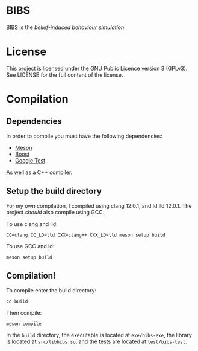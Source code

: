 <!--
BIBS, the belief-induced behaviour simulation
Copyright (C) 2021 Robert Greener

This program is free software: you can redistribute it and/or modify
it under the terms of the GNU General Public License as published by
the Free Software Foundation, either version 3 of the License, or
any later version.

This program is distributed in the hope that it will be useful,
but WITHOUT ANY WARRANTY; without even the implied warranty of
MERCHANTABILITY or FITNESS FOR A PARTICULAR PURPOSE.  See the
GNU General Public License for more details.

You should have received a copy of the GNU General Public License
along with this program.  If not, see <https://www.gnu.org/licenses/>.
-->

# BIBS

BIBS is the *belief-induced behaviour simulation*.

# License

This project is licensed under the GNU Public Licence version 3 (GPLv3).
See LICENSE for the full content of the license.

# Compilation

## Dependencies
In order to compile you must have the following dependencies:

- [Meson](https://mesonbuild.com/)
- [Boost](https://www.boost.org/)
- [Google Test](https://github.com/google/googletest)

As well as a C++ compiler.

## Setup the build directory

For my own compilation, I compiled using clang 12.0.1, and ld.lld 12.0.1.
The project *should* also compile using GCC.

To use clang and lld:

```
CC=clang CC_LD=lld CXX=clang++ CXX_LD=lld meson setup build
```

To use GCC and ld:

```
meson setup build
```

## Compilation!

To compile enter the build directory:

```
cd build
```

Then compile:

```
meson compile
```

In the `build` directory, the executable is located at `exe/bibs-exe`, the library is located at `src/libbibs.so`, and the tests are located at `test/bibs-test`.

